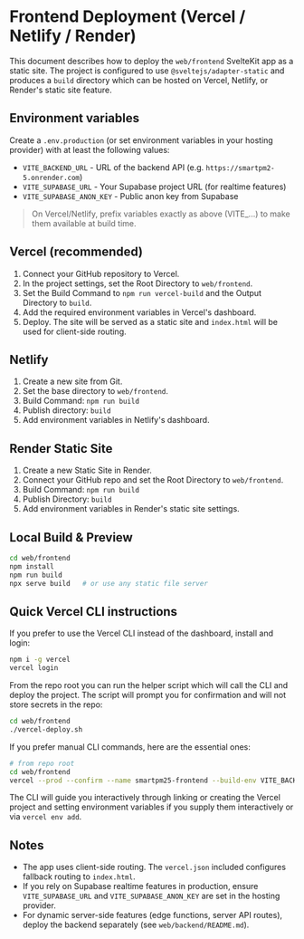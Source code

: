 # Frontend Deployment (Vercel / Netlify / Render)

This document describes how to deploy the `web/frontend` SvelteKit app as a static site. The project is configured to use `@sveltejs/adapter-static` and produces a `build` directory which can be hosted on Vercel, Netlify, or Render's static site feature.

## Environment variables

Create a `.env.production` (or set environment variables in your hosting provider) with at least the following values:

- `VITE_BACKEND_URL` - URL of the backend API (e.g. `https://smartpm2-5.onrender.com`)
- `VITE_SUPABASE_URL` - Your Supabase project URL (for realtime features)
- `VITE_SUPABASE_ANON_KEY` - Public anon key from Supabase

> On Vercel/Netlify, prefix variables exactly as above (VITE_...) to make them available at build time.

## Vercel (recommended)

1. Connect your GitHub repository to Vercel.
2. In the project settings, set the Root Directory to `web/frontend`.
3. Set the Build Command to `npm run vercel-build` and the Output Directory to `build`.
4. Add the required environment variables in Vercel's dashboard.
5. Deploy. The site will be served as a static site and `index.html` will be used for client-side routing.

## Netlify

1. Create a new site from Git.
2. Set the base directory to `web/frontend`.
3. Build Command: `npm run build`
4. Publish directory: `build`
5. Add environment variables in Netlify's dashboard.

## Render Static Site

1. Create a new Static Site in Render.
2. Connect your GitHub repo and set the Root Directory to `web/frontend`.
3. Build Command: `npm run build`
4. Publish Directory: `build`
5. Add environment variables in Render's static site settings.

## Local Build & Preview

```bash
cd web/frontend
npm install
npm run build
npx serve build   # or use any static file server
```

## Quick Vercel CLI instructions

If you prefer to use the Vercel CLI instead of the dashboard, install and login:

```bash
npm i -g vercel
vercel login
```

From the repo root you can run the helper script which will call the CLI and deploy the project. The script will prompt you for confirmation and will not store secrets in the repo:

```bash
cd web/frontend
./vercel-deploy.sh
```

If you prefer manual CLI commands, here are the essential ones:

```bash
# from repo root
cd web/frontend
vercel --prod --confirm --name smartpm25-frontend --build-env VITE_BACKEND_URL --build-env VITE_SUPABASE_URL --build-env VITE_SUPABASE_ANON_KEY
```

The CLI will guide you interactively through linking or creating the Vercel project and setting environment variables if you supply them interactively or via `vercel env add`.

## Notes
- The app uses client-side routing. The `vercel.json` included configures fallback routing to `index.html`.
- If you rely on Supabase realtime features in production, ensure `VITE_SUPABASE_URL` and `VITE_SUPABASE_ANON_KEY` are set in the hosting provider.
- For dynamic server-side features (edge functions, server API routes), deploy the backend separately (see `web/backend/README.md`).
